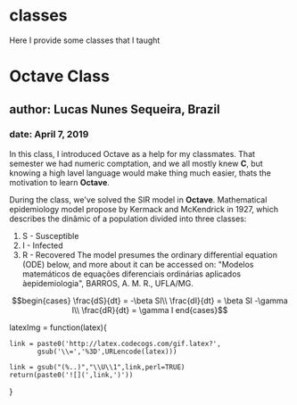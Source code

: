 # classes
Here I provide some classes that I taught

# Octave Class

## author: Lucas Nunes Sequeira, Brazil

### date: April 7, 2019

In this class, I introduced Octave as a help for my classmates. That semester we had numeric comptation, and we all mostly knew **C**, but knowing a high lavel language would make thing much easier, thats the motivation to learn **Octave**.

During the class, we've solved the SIR model in **Octave**. Mathematical epidemiology model propose by Kermack and McKendrick in 1927, which describes the dinâmic of a population divided into three classes:
  1. S - Susceptible
  2. I - Infected
  3. R - Recovered
The model presumes the ordinary differential equation (ODE) below, and more about it can be accessed on: "Modelos matemáticos de equações diferenciais ordinárias aplicados àepidemiologia", BARROS, A. M. R., UFLA/MG.

$$begin{cases}
\frac{dS}{dt} = -\beta SI\\
\frac{dI}{dt} = \beta SI -\gamma I\\
\frac{dR}{dt} = \gamma I
end{cases}$$

latexImg = function(latex){

    link = paste0('http://latex.codecogs.com/gif.latex?',
           gsub('\\=','%3D',URLencode(latex)))

    link = gsub("(%..)","\\U\\1",link,perl=TRUE)
    return(paste0('![](',link,')'))
}
